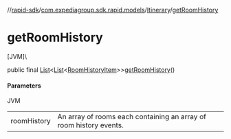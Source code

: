 //[rapid-sdk](../../../index.md)/[com.expediagroup.sdk.rapid.models](../index.md)/[Itinerary](index.md)/[getRoomHistory](get-room-history.md)

# getRoomHistory

[JVM]\

public final [List](https://docs.oracle.com/javase/8/docs/api/java/util/List.html)&lt;[List](https://docs.oracle.com/javase/8/docs/api/java/util/List.html)&lt;[RoomHistoryItem](../-room-history-item/index.md)&gt;&gt;[getRoomHistory](get-room-history.md)()

#### Parameters

JVM

| | |
|---|---|
| roomHistory | An array of rooms each containing an array of room history events. |
